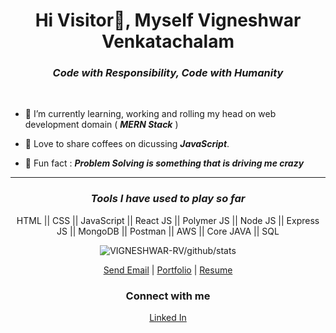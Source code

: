 


<h1 align="center">
   Hi Visitor👋, Myself <b>Vigneshwar Venkatachalam </b>
</h1>

<h3 align="center"><i>Code with Responsibility, Code with Humanity</i></h3>

<br />

 
- 🌱 I’m currently learning, working and rolling my head on web development domain ( <i>**MERN Stack**</i> )
 
- 💬 Love to share coffees on dicussing <i>**JavaScript**</i>.

- 🧔 Fun fact : <i>**Problem Solving is something that is driving me crazy**</i>

<hr />

<h3 align="center"><i>Tools I have used to play so far</i></h3>


<p align="center">
  HTML || CSS || JavaScript || React JS || Polymer JS || Node JS || Express JS || MongoDB || Postman || AWS || Core JAVA || SQL
</p>

<p align="center">
  <img src="https://github-readme-streak-stats.herokuapp.com?user=VIGNESHWAR-RV&theme=blood&hide_border=true&date_format=M%20j%5B%2C%20Y%5D&fire=0080ff&background=ffffff&ring=0080ff&stroke=0080ff&sideLabels=0080ff&dates=000000&currStreakLabel=0080ff&currStreakNum=000000&sideNums=000000" alt="VIGNESHWAR-RV/github/stats">
  </img>
</p>


<p align="center">
	<a href="vigneshwarrv666@gmail.com" target="_blank" align="center">Send Email</a> |
	<a href="https://vigneshwar-rv.netlify.app/" target="_blank" align="center">Portfolio</a> |
	<a href="https://drive.google.com/file/d/1nwyvVaKklIlKNeKKrPB2-Qv1jwfnLgex/view?usp=sharing"  target="_blank" align="center">Resume</a>
	
</p>
<h3 align="center">Connect with me</h3>
<p align="center">
<a href="https://linkedin.com/in/https://www.linkedin.com/in/vigneshwar-rv/" target="blank">Linked In</a>
</p>


<br />

